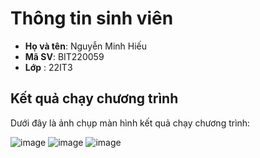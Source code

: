 # Thông tin sinh viên

- **Họ và tên**: Nguyễn Minh Hiếu
- **Mã SV**: BIT220059
- **Lớp** : 22IT3

## Kết quả chạy chương trình

Dưới đây là ảnh chụp màn hình kết quả chạy chương trình:

![image](https://github.com/user-attachments/assets/4aef680d-d8de-45d4-b084-9fe78e9052c0)
![image](https://github.com/user-attachments/assets/4f771792-6ee0-4e8e-8ea5-51e78f56407d)
![image](https://github.com/user-attachments/assets/9667969f-a01e-4910-b5f5-9544779891f5)
